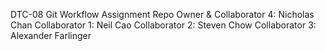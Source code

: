 DTC-08 Git Workflow Assignment
Repo Owner & Collaborator 4: Nicholas Chan
Collaborator 1: Neil Cao
Collaborator 2: Steven Chow
Collaborator 3: Alexander Farlinger